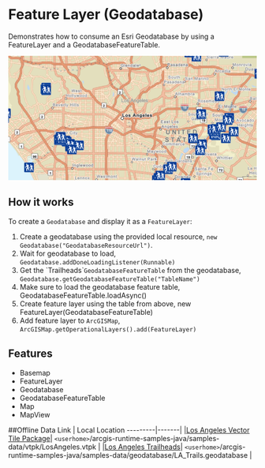 <h1>Feature Layer (Geodatabase)</h1>

<p>Demonstrates how to consume an Esri Geodatabase by using a FeatureLayer and a GeodatabaseFeatureTable.</p>

<p><img src="FeatureLayerGeodatabase.PNG"/></p>

<h2>How it works</h2>

<p>To create a <code>Geodatabase</code> and display it as a <code>FeatureLayer</code>:</p>

<ol>
    <li>Create a geodatabase using the provided local resource, <code>new Geodatabase("GeodatabaseResourceUrl")</code>.</li>
    <li>Wait for geodatabase to load, <code>Geodatabase.addDoneLoadingListener(Runnable)</code></li>
    <li>Get the `Trailheads`<code>GeodatabaseFeatureTable</code> from the geodatabase, <code>Geodatabase.getGeodatabaseFeatureTable("TableName")</code></li>
    <li>Make sure to load the geodatabase feature table, GeodatabaseFeatureTable.loadAsync()</li>
    <li>Create feature layer using the table from above, new FeatureLayer(GeodatabaseFeatureTable)</li>
    <li>Add feature layer to <code>ArcGISMap</code>, <code>ArcGISMap.getOperationalLayers().add(FeatureLayer)</code></li>
</ol>

<h2>Features</h2>

<ul>
  <li>Basemap</li>
  <li>FeatureLayer</li>
  <li>Geodatabase</li>
  <li>GeodatabaseFeatureTable</li>
  <li>Map</li>
  <li>MapView</li>
</ul>

##Offline Data
Link | Local Location
---------|-------|
|[Los Angeles Vector Tile Package](https://www.arcgis.com/home/item.html?id=d9f8ce6f6ac84b90a665a861d71a5d0a)| `<userhome>`/arcgis-runtime-samples-java/samples-data/vtpk/LosAngeles.vtpk |
|[Los Angeles Trailheads](https://www.arcgis.com/home/item.html?id=2b0f9e17105847809dfeb04e3cad69e0)| `<userhome>`/arcgis-runtime-samples-java/samples-data/geodatabase/LA_Trails.geodatabase |
